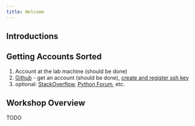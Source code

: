 ```yaml
---
title: Welcome
---
```


## Introductions

## Getting Accounts Sorted

1. Account at the lab machine (should be done)
2. [Github](https://github.com) - get an account (should be done), [create and register ssh key](https://help.github.com/articles/generating-ssh-keys)
3. optional: [StackOverflow](http://stackoverflow.com),
[Python Forum](http://www.python-forum.org/), etc.

## Workshop Overview

TODO
